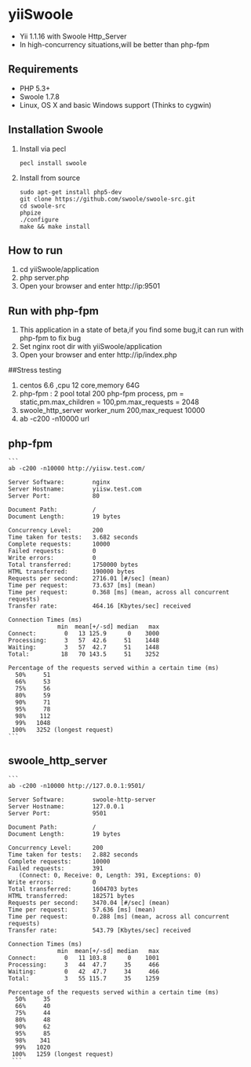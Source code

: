 yiiSwoole
========

* Yii 1.1.16 with Swoole Http_Server
* In high-concurrency situations,will be better than php-fpm

## Requirements

* PHP 5.3+
* Swoole 1.7.8
* Linux, OS X and basic Windows support (Thinks to cygwin)

## Installation Swoole

1. Install via pecl
    
    ```
    pecl install swoole
    ```

2. Install from source

    ```
    sudo apt-get install php5-dev
    git clone https://github.com/swoole/swoole-src.git
    cd swoole-src
    phpize
    ./configure
    make && make install
    ```
## How to run
1. cd yiiSwoole/application
2. php server.php
3. Open your browser and enter http://ip:9501

## Run with php-fpm
1. This application in a state of  beta,if you find some bug,it can run with php-fpm to fix bug
2. Set nginx root dir with yiiSwoole/application
3. Open your browser and enter http://ip/index.php

##Stress testing
1. centos 6.6 ,cpu 12 core,memory 64G
2. php-fpm : 2 pool total 200 php-fpm process, pm = static,pm.max_children = 100,pm.max_requests = 2048
3. swoole_http_server worker_num 200,max_request 10000
4. ab -c200 -n10000 url

## php-fpm
    ```
    ab -c200 -n10000 http://yiisw.test.com/

    Server Software:        nginx
    Server Hostname:        yiisw.test.com
    Server Port:            80

    Document Path:          /
    Document Length:        19 bytes

    Concurrency Level:      200
    Time taken for tests:   3.682 seconds
    Complete requests:      10000
    Failed requests:        0
    Write errors:           0
    Total transferred:      1750000 bytes
    HTML transferred:       190000 bytes
    Requests per second:    2716.01 [#/sec] (mean)
    Time per request:       73.637 [ms] (mean)
    Time per request:       0.368 [ms] (mean, across all concurrent requests)
    Transfer rate:          464.16 [Kbytes/sec] received

    Connection Times (ms)
                  min  mean[+/-sd] median   max
    Connect:        0   13 125.9      0    3000
    Processing:     3   57  42.6     51    1448
    Waiting:        3   57  42.7     51    1448
    Total:         18   70 143.5     51    3252

    Percentage of the requests served within a certain time (ms)
      50%     51
      66%     53
      75%     56
      80%     59
      90%     71
      95%     78
      98%    112
      99%   1048
     100%   3252 (longest request)
    ```

## swoole_http_server
    ```
    ab -c200 -n10000 http://127.0.0.1:9501/

    Server Software:        swoole-http-server
    Server Hostname:        127.0.0.1
    Server Port:            9501

    Document Path:          /
    Document Length:        19 bytes

    Concurrency Level:      200
    Time taken for tests:   2.882 seconds
    Complete requests:      10000
    Failed requests:        391
       (Connect: 0, Receive: 0, Length: 391, Exceptions: 0)
    Write errors:           0
    Total transferred:      1604703 bytes
    HTML transferred:       182571 bytes
    Requests per second:    3470.04 [#/sec] (mean)
    Time per request:       57.636 [ms] (mean)
    Time per request:       0.288 [ms] (mean, across all concurrent requests)
    Transfer rate:          543.79 [Kbytes/sec] received

    Connection Times (ms)
                  min  mean[+/-sd] median   max
    Connect:        0   11 103.8      0    1001
    Processing:     3   44  47.7     35     466
    Waiting:        0   42  47.7     34     466
    Total:          3   55 115.7     35    1259

    Percentage of the requests served within a certain time (ms)
      50%     35
      66%     40
      75%     44
      80%     48
      90%     62
      95%     85
      98%    341
      99%   1020
     100%   1259 (longest request)
     ```